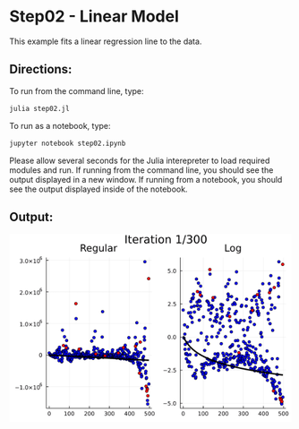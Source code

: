 Step02 - Linear Model
=====================

This example fits a linear regression line to the data.

Directions:
-----------
To run from the command line, type:
```sh
julia step02.jl
```
To run as a notebook, type:
```sh
jupyter notebook step02.ipynb
```

Please allow several seconds for the Julia interepreter to load required modules and run.  If running from the command line, you should see the output displayed in a new window.  If running from a notebook, you should see the output displayed inside of the notebook.

Output:
-------
![step02.png](images/step02.gif)